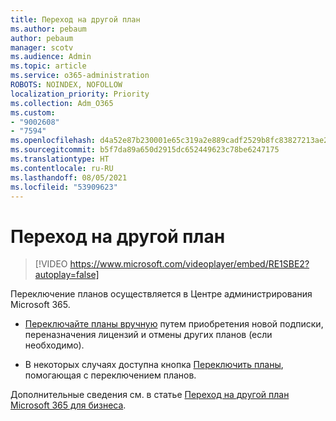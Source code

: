 ```yaml
---
title: Переход на другой план
ms.author: pebaum
author: pebaum
manager: scotv
ms.audience: Admin
ms.topic: article
ms.service: o365-administration
ROBOTS: NOINDEX, NOFOLLOW
localization_priority: Priority
ms.collection: Adm_O365
ms.custom:
- "9002608"
- "7594"
ms.openlocfilehash: d4a52e87b230001e65c319a2e889cadf2529b8fc83827213ae2adce102c14bd0
ms.sourcegitcommit: b5f7da89a650d2915dc652449623c78be6247175
ms.translationtype: HT
ms.contentlocale: ru-RU
ms.lasthandoff: 08/05/2021
ms.locfileid: "53909623"
---
```

# <a name="switch-to-a-different-plan"></a>Переход на другой план

> [!VIDEO https://www.microsoft.com/videoplayer/embed/RE1SBE2?autoplay=false]

Переключение планов осуществляется в Центре администрирования Microsoft 365.

- [Переключайте планы вручную](https://docs.microsoft.com/microsoft-365/commerce/subscriptions/switch-plans-manually) путем приобретения новой подписки, переназначения лицензий и отмены других планов (если необходимо).

- В некоторых случаях доступна кнопка [Переключить планы](https://docs.microsoft.com/microsoft-365/commerce/subscriptions/switch-to-a-different-plan#use-the-switch-plans-button), помогающая с переключением планов.

Дополнительные сведения см. в статье [Переход на другой план Microsoft 365 для бизнеса](https://docs.microsoft.com/microsoft-365/commerce/subscriptions/switch-to-a-different-plan).
